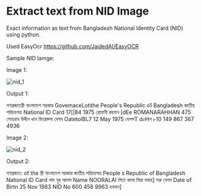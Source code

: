 # Extract text from NID Image
Exact information as text from Bangladesh National Identity Card (NID) using python.

Used EasyOcr https://github.com/JaidedAI/EasyOCR

Sample NID Iamge:

Image 1:

![nid_1](https://user-images.githubusercontent.com/23233774/132990085-f3630a8c-013d-4a40-9197-c90e3605de41.jpg)

Output 1: 

গণপ্রজাতন্ত্রী বাংলাদেশ সরকার
GovemaceLotithe People's Republic o1 Bangladesh
জাতীয় পরিচয়পত্র
National ID Card
17[|84 1975
রোমানী রহমান
[dEe
ROMANARAHHAN
475
সোহরাব উদ্দীন খান
ফিরোজ্গা বেগম
OatetolBL7
12 May 1975
যেপসT
d৫Hগ
৮10 149
867 367 4936

Image 2:

![nid_2](https://user-images.githubusercontent.com/23233774/132990077-91d175d4-572b-4839-bfd2-e0c5e386f36f.jpg)

Output 2:

গণপ্রজাত:
of the
ন্ত্রী বাংলাদেশ সরকার
জাতীয় পরিচয়পত্র
People s Republic of Bangladesh
National ID Card
নাম
নুর আলম
Name
NOORALAI
পিতা
কালা মিয়া
যযাহ]
সরু বেগম
Date of Birtn
25 Nov 1983
NID No
600 458 9963
দবনান]


